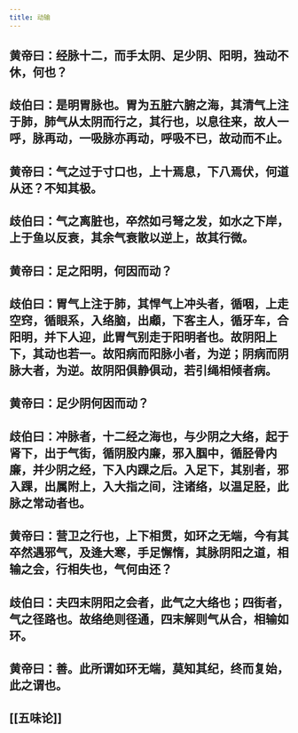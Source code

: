 ```yaml
---
title: 动输
---
```


## 黄帝曰：经脉十二，而手太阴、足少阴、阳明，独动不休，何也？
## 歧伯曰：是明胃脉也。胃为五脏六腑之海，其清气上注于肺，肺气从太阴而行之，其行也，以息往来，故人一呼，脉再动，一吸脉亦再动，呼吸不已，故动而不止。
## 黄帝曰：气之过于寸口也，上十焉息，下八焉伏，何道从还？不知其极。
## 歧伯曰：气之离脏也，卒然如弓弩之发，如水之下岸，上于鱼以反衰，其余气衰散以逆上，故其行微。
## 黄帝曰：足之阳明，何因而动？
## 歧伯曰：胃气上注于肺，其悍气上冲头者，循咽，上走空窍，循眼系，入络脑，出顑，下客主人，循牙车，合阳明，并下人迎，此胃气别走于阳明者也。故阴阳上下，其动也若一。故阳病而阳脉小者，为逆；阴病而阴脉大者，为逆。故阴阳俱静俱动，若引绳相倾者病。
## 黄帝曰：足少阴何因而动？
## 歧伯曰：冲脉者，十二经之海也，与少阴之大络，起于肾下，出于气街，循阴股内廉，邪入腘中，循胫骨内廉，并少阴之经，下入内踝之后。入足下，其别者，邪入踝，出属附上，入大指之间，注诸络，以温足胫，此脉之常动者也。
## 黄帝曰：营卫之行也，上下相贯，如环之无端，今有其卒然遇邪气，及逄大寒，手足懈惰，其脉阴阳之道，相输之会，行相失也，气何由还？
## 歧伯曰：夫四末阴阳之会者，此气之大络也；四街者，气之径路也。故络绝则径通，四末解则气从合，相输如环。
## 黄帝曰：善。此所谓如环无端，莫知其纪，终而复始，此之谓也。
## [[五味论]]
